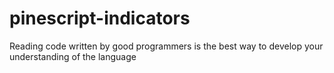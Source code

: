 # pinescript-indicators
Reading code written by good programmers is the best way to develop your understanding of the language
